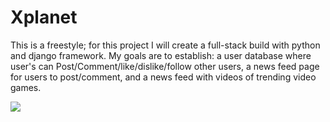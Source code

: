 # Xplanet
This is a freestyle; for this project I will create a full-stack build with python and django framework. My goals are to establish: a user database where user's can Post/Comment/like/dislike/follow other users, a news feed page for users to post/comment, and a news feed with videos of trending video games.

<img src="home.JPG">